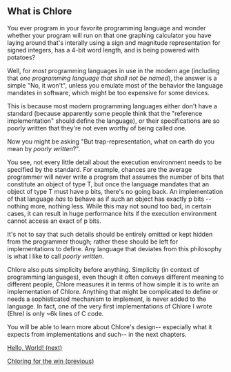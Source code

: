 What is Chlore
---

You ever program in your favorite programming language and wonder whether your program will run on that one graphing calculator you have laying around that's interally using a sign and magnitude representation for signed integers, has a 4-bit word length, and is being powered with potatoes?

Well, for _most_ programming languages in use in the modern age (including that _one programming language that shall not be named_), the answer is a simple "No, it won't", unless you emulate most of the behavior the language mandates in software, which might be too expensive for some devices.

This is because most modern programming languages either don't have a standard (because apparently some people think that the "reference implementation" should define the language), or their specifications are so poorly written that they're not even worthy of being called one.

Now you might be asking "But trap-representation, what on earth do you mean by _poorly written_?".

You see, not every little detail about the execution environment needs to be specified by the standard. For example, chances are the average programmer will never write a program that assumes the number of bits that constitute an object of type T, but once the language mandates that an object of type T must have p bits, there's no going back. An implementation of that language _has_ to behave as if such an object has exactly p bits -- nothing more, nothing less. While this may not sound too bad, in certain cases, it can result in huge performance hits if the execution environment cannot access an exact of p bits.

It's not to say that such details should be entirely omitted or kept hidden from the programmer though; rather these should be left for implementations to define. Any language that deviates from this philosophy is what I like to call _poorly written_.

Chlore also puts simplicity before anything. Simplicity (in context of programming languages), even though it often conveys different meaning to different people, Chlore measures it in terms of how simple it is to write an implementation of Chlore. Anything that might be complicated to define or needs a sophisticated mechanism to implement, is never added to the language. In fact, one of the very first implementations of Chlore I wrote (Ehre) is only ~6k lines of C code.

You will be able to learn more about Chlore's design-- especially what it expects from implementations and such-- in the next chapters.

[Hello, World! (next)](./hello_world.md)

[Chloring for the win (previous)](./chloring_for_the_win.md)
